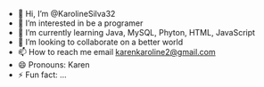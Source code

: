 - 👋 Hi, I’m @KarolineSilva32
- 👀 I’m interested in be a programer
- 🌱 I’m currently learning Java, MySQL, Phyton, HTML, JavaScript
- 💞️ I’m looking to collaborate on a better world
- 📫 How to reach me email karenkaroline2@gmail.com
- 😄 Pronouns: Karen
- ⚡ Fun fact: ...

<!---

--->
